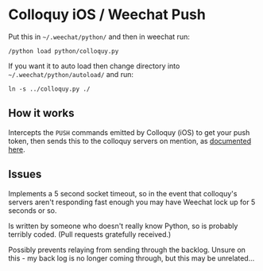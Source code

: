 Colloquy iOS / Weechat Push
===========================

Put this in `~/.weechat/python/` and then in weechat run:

    /python load python/colloquy.py

If you want it to auto load then change directory into
`~/.weechat/python/autoload/` and run:

    ln -s ../colloquy.py ./

How it works
------------

Intercepts the `PUSH` commands emitted by Colloquy (iOS) to get your push
token, then sends this to the colloquy servers on mention, as [documented
here](http://colloquy.mobi/bouncers.html).

Issues
------

Implements a 5 second socket timeout, so in the event that colloquy's servers
aren't responding fast enough you may have Weechat lock up for 5 seconds or so.

Is written by someone who doesn't really know Python, so is probably terribly
coded. (Pull requests gratefully received.)

Possibly prevents relaying from sending through the backlog. Unsure on this -
my back log is no longer coming through, but this may be unrelated...
